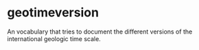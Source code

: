 # geotimeversion
An vocabulary that tries to document the different versions of the international geologic time scale. 
